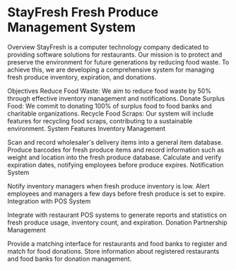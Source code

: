 # StayFresh Fresh Produce Management System
Overview
StayFresh is a computer technology company dedicated to providing software solutions for restaurants. Our mission is to protect and preserve the environment for future generations by reducing food waste. To achieve this, we are developing a comprehensive system for managing fresh produce inventory, expiration, and donations.

Objectives
Reduce Food Waste: We aim to reduce food waste by 50% through effective inventory management and notifications.
Donate Surplus Food: We commit to donating 100% of surplus food to food banks and charitable organizations.
Recycle Food Scraps: Our system will include features for recycling food scraps, contributing to a sustainable environment.
System Features
Inventory Management

Scan and record wholesaler's delivery items into a general item database.
Produce barcodes for fresh produce items and record information such as weight and location into the fresh produce database.
Calculate and verify expiration dates, notifying employees before produce expires.
Notification System

Notify inventory managers when fresh produce inventory is low.
Alert employees and managers a few days before fresh produce is set to expire.
Integration with POS System

Integrate with restaurant POS systems to generate reports and statistics on fresh produce usage, inventory count, and expiration.
Donation Partnership Management

Provide a matching interface for restaurants and food banks to register and match for food donations.
Store information about registered restaurants and food banks for donation management.

